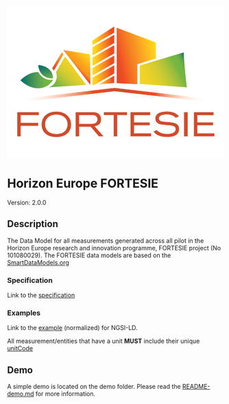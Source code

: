 [![FORTESIE](./LOGO.png "Logo")](http://fortesie.eu/)
# Horizon Europe FORTESIE
Version: 2.0.0

## Description 

The Data Model for all measurements generated across all pilot in the Horizon Europe research and innovation programme, FORTESIE project (No 101080029).
The FORTESIE data models are based on the [SmartDataModels.org](https://smartdatamodels.org)

### Specification

<!-- Link to the [interactive specification](https://swagger.lab.fiware.org/?url=https://smart-data-models.github.io/dataModel.Energy/ACMeasurement/swagger.yaml) -->

Link to the [specification](./doc/spec.md)

### Examples

<!-- Link to the [example](./examples/example.json) (keyvalues) for NGSI v2 -->

<!-- Link to the [example](./examples/example.jsonld) (keyvalues) for NGSI-LD -->

<!-- Link to the [example](./examples/example-normalized.json) (normalized) for NGSI-V2 -->

Link to the [example](./examples/example-normalized.jsonld) (normalized) for NGSI-LD.

All measurement/entities that have a unit **MUST** include their unique [unitCode](https://docs.peppol.eu/poacc/billing/3.0/codelist/UNECERec20/)

## Demo

A simple demo is located on the demo folder. Please read the [README-demo.md](./demo/README-demo.md) for more information.